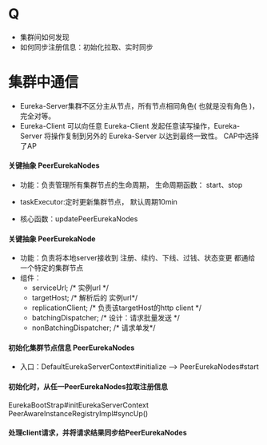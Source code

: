 # Q
- 集群间如何发现
- 如何同步注册信息：初始化拉取、实时同步

# 集群中通信
- Eureka-Server集群不区分主从节点，所有节点相同角色( 也就是没有角色 )，完全对等。
- Eureka-Client 可以向任意 Eureka-Client 发起任意读写操作，Eureka-Server 将操作复制到另外的 Eureka-Server 以达到最终一致性。 CAP中选择了AP

#### 关键抽象 PeerEurekaNodes
- 功能：负责管理所有集群节点的生命周期， 生命周期函数： start、stop

- taskExecutor:定时更新集群节点， 默认周期10min
- 核心函数：updatePeerEurekaNodes

#### 关键抽象 PeerEurekaNode
- 功能：负责将本地server接收到 注册、续约、下线、过钱、状态变更 都通给 一个特定的集群节点
- 组件：
    - serviceUrl; /* 实例url */
    - targetHost; /* 解析后的 实例url*/
    - replicationClient; /* 负责该targetHost的http client */
    - batchingDispatcher; /* 设计：请求批量发送 */
    - nonBatchingDispatcher; /* 请求单发*/
#### 初始化集群节点信息 PeerEurekaNodes
- 入口：DefaultEurekaServerContext#initialize --> PeerEurekaNodes#start

#### 初始化时，从任一PeerEurekaNodes拉取注册信息
EurekaBootStrap#initEurekaServerContext
PeerAwareInstanceRegistryImpl#syncUp()
#### 处理client请求，并将请求结果同步给PeerEurekaNodes

#### 